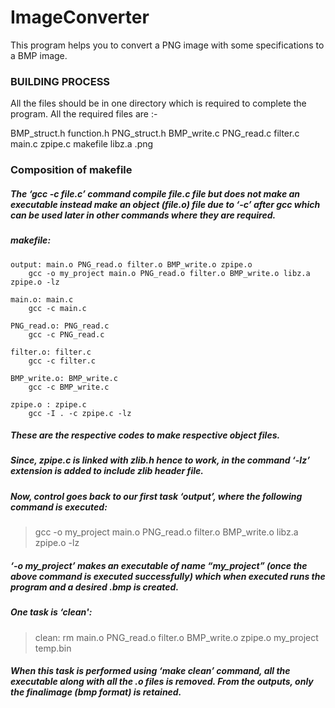 # ImageConverter

This program helps you to convert a PNG image with some specifications to a BMP image.  

### BUILDING PROCESS

All the files should be in one directory which is required to complete the program.
All the required files are :-

BMP_struct.h
function.h
PNG_struct.h
BMP_write.c
PNG_read.c
filter.c
main.c
zpipe.c
makefile
libz.a
<image>.png

### Composition of makefile

##### The ‘gcc -c file.c’ command compile file.c file but does not make an executable instead make an object (file.o) file due to ‘-c’ after gcc which can be used later in other commands where they are required.
  
##### makefile: 
    output: main.o PNG_read.o filter.o BMP_write.o zpipe.o
        gcc -o my_project main.o PNG_read.o filter.o BMP_write.o libz.a zpipe.o -lz

    main.o: main.c
        gcc -c main.c

    PNG_read.o: PNG_read.c
        gcc -c PNG_read.c

    filter.o: filter.c
        gcc -c filter.c

    BMP_write.o: BMP_write.c
        gcc -c BMP_write.c

    zpipe.o : zpipe.c
        gcc -I . -c zpipe.c -lz
  
   
##### These are the respective codes to make respective object files.
##### Since, zpipe.c is linked with zlib.h hence to work, in the command ‘-lz’ extension is added to include zlib header file.
    
##### Now, control goes back to our first task ‘output’, where the following command is executed: 
> gcc -o my_project main.o PNG_read.o filter.o BMP_write.o libz.a zpipe.o -lz


##### ‘-o my_project’ makes an executable of name “my_project” (once the above command is executed successfully) which when executed runs the program and a desired <filename>.bmp is created.


##### One task is ‘clean':
> clean: 
>    rm main.o PNG_read.o filter.o BMP_write.o zpipe.o my_project temp.bin

##### When this task is performed using ‘make clean’ command, all the executable along with all the .o files is removed. From the outputs, only the finalimage (bmp format) is retained.
